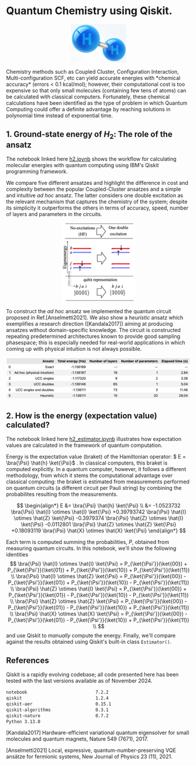# Quantum Chemistry using Qiskit.

<p align="middle">
<img src="figures/pic0.png" width="150" />
</p>
Chemistry methods such as Coupled Cluster, Configuration Interaction, Multi-configuration SCF, etc can yield accurate energies with *chemical accuracy* (errors < 0.1 kcal/mol); however, their computational cost is too expensive so that only small molecules (containing few tens of atoms) can be calculated with classical computers. Fortunately, these chemical calculations have been identified as the type of problem in which Quantum Computing could offer a definite advantage by reaching solutions in polynomial time instead of exponential time.

## 1. Ground-state energy of $H_2$: The role of the ansatz
The notebook linked here [h2.ipynb](http://nbviewer.org/github/luis-agapito/Qiskit_chemistry/blob/main/h2.ipynb?flush_cache=True) shows the workflow for calculating molecular energies with quantum computing using IBM's Qiskit programming framework.

We compare five different ansatzes and highlight the difference in cost and complexity between the popular Coupled-Cluster ansatzes and a simple and intuitive *ad hoc* ansatz. The latter considers one double excitation as the relevant mechanism that captures the chemistry of the system; despite its simplicity it outperforms the others in terms of accuracy, speed, number of layers and parameters in the circuits. 

<p align="middle">
<img src="figures/pic1.png" width="200" />
</p>

To construct the *ad hoc* ansatz we implemented the quantum circuit proposed in Ref.[Anselmetti2021]. We also show a *heuristic* ansatz which exemplifies a research direction ([Kandala2017]) aiming at producing ansatzes without domain-specific knowledge. The circuit is constructed repeating predetermined architectures known to provide good sampling phasespace; this is especially needed for real-world applications in which coming up with physical intuition is not always possible.
<p align="middle">
<img src="figures/pic3.png" width="700" />
</p>



## 2. How is the energy (expectation value) calculated?

The notebook linked here [h2_estimator.ipynb](http://nbviewer.org/github/luis-agapito/Qiskit_chemistry/blob/main/h2_estimator.ipynb?flush_cache=True) illustrates how expectation values are calculated in the framework of quantum computation.

Energy is the expectation value (braket) of the Hamiltonian operator: $ E = \bra{\Psi} \hat{h} \ket{\Psi}$ . In classical computers, this braket is computed explicitly. In a quantum computer, however, it follows a different methodology, from which it stems the computational advantage over classical computing: the braket is estimated from measurements performed on quantum circuits (a different circuit per Pauli string) by combining the probabilites resulting from the measurements.

$$  
\begin{align*}
E &= \bra{\Psi} \hat{h} \ket{\Psi} \\ 
  &=       -1.0523732 \bra{\Psi} \hat{I} \otimes \hat{I} \ket{\Psi} 
        +0.39793742 \bra{\Psi} \hat{I} \otimes \hat{Z} \ket{\Psi} 
         -0.3979374 \bra{\Psi} \hat{Z} \otimes \hat{I} \ket{\Psi}
         -0.0112801 \bra{\Psi} \hat{Z} \otimes \hat{Z} \ket{\Psi}
        +0.18093119 \bra{\Psi} \hat{X} \otimes \hat{X} \ket{\Psi} 
\end{align*}
$$ 

Each term is computed summing the probabilities, $P$, obtained from measuring quantum circuits. In this notebook, we'll show the following identities
$$
\bra{\Psi} \hat{I} \otimes \hat{I} \ket{\Psi} = P_{\ket{\Psi'}}(\ket{00}) + P_{\ket{\Psi'}}(\ket{01}) + P_{\ket{\Psi'}}(\ket{10}) + P_{\ket{\Psi'}}(\ket{11}) \\ 
\bra{\Psi} \hat{I} \otimes \hat{Z} \ket{\Psi} = P_{\ket{\Psi'}}(\ket{00}) - P_{\ket{\Psi'}}(\ket{01}) + P_{\ket{\Psi'}}(\ket{10}) - P_{\ket{\Psi'}}(\ket{11}) \\ 
\bra{\Psi} \hat{Z} \otimes \hat{I} \ket{\Psi} = P_{\ket{\Psi'}}(\ket{00}) + P_{\ket{\Psi'}}(\ket{01}) - P_{\ket{\Psi'}}(\ket{10}) - P_{\ket{\Psi'}}(\ket{11}) \\ 
\bra{\Psi} \hat{Z} \otimes \hat{Z} \ket{\Psi} = P_{\ket{\Psi'}}(\ket{00}) - P_{\ket{\Psi'}}(\ket{01}) - P_{\ket{\Psi'}}(\ket{10}) + P_{\ket{\Psi'}}(\ket{11}) \\ 
\bra{\Psi} \hat{X} \otimes \hat{X} \ket{\Psi} = P_{\ket{\Psi'}}(\ket{00}) - P_{\ket{\Psi'}}(\ket{01}) - P_{\ket{\Psi'}}(\ket{10}) + P_{\ket{\Psi'}}(\ket{11}) \\ 
$$
and use Qiskit to *manually* compute the energy. Finally, we'll compare against the results obtained using Qiskit's built-in class `Estimator()`. 

## References

 Qiskit is a rapidly evolving codebase; all code presented here has been tested with the last versions available as of November 2024.
```
notebook                          7.2.2
qiskit                            1.2.4
qiskit-aer                        0.15.1
qiskit-algorithms                 0.3.1
qiskit-nature                     0.7.2
Python 3.13.0
```

[Kandala2017] Hardware-efficient variational quantum eigensolver for small molecules and quantum magnets, Nature 549 (7671), 2017.

[Anselmetti2021] Local, expressive, quantum-number-preserving VQE ansätze for fermionic systems, New Journal of Physics 23 (11), 2021.
